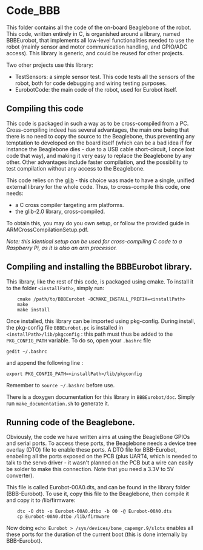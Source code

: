 # Code_BBB
This folder contains all the code of the on-board Beaglebone of the robot.
This code, written entirely in C, is organished around a library, named BBBEurobot, that implements all low-level
functionalities needed to use the robot (mainly sensor and motor communication handling, and GPIO/ADC access). This library is 
generic, and could be reused for other projects.

Two other projects use this library: 
 - TestSensors: a simple sensor test. This code tests all the sensors of the robot, both for code debugging and wiring testing purposes.
 - EurobotCode: the main code of the robot, used for Eurobot itself.
 
 
## Compiling this code

This code is packaged in such a way as to be cross-compiled from a PC. Cross-compiling indeed has several advantages, the main
one being that there is no need to copy the source to the Beaglebone, thus preventing any temptation to developed on the board itself
(which can be a bad idea if for instance the Beaglebone dies - due to a USB cable short-circuit, I once lost code that way), and making
it very easy to replace the Beaglebone by any other. Other advantages include faster compilation, and the possibility to test compilation
without any access to the Beaglebone.

This code relies on the [glib](https://developer.gnome.org/glib/) - this choice was made to have a single, unified external library for the whole code.
Thus, to cross-compile this code, one needs:

 - a C cross compiler targeting arm platforms.
 - the glib-2.0 library, cross-compiled.

To obtain this, you may do you own setup, or follow the provided guide in ARMCrossCompilationSetup.pdf.

*Note: this identical setup can be used for cross-compiling C code to a Raspberry Pi, as it is also an arm processor.*


## Compiling and installing the BBBEurobot library.

This library, like the rest of this code, is packaged using cmake. To install it to the folder `<installPath>`, simply run:

```
	cmake /path/to/BBBEurobot -DCMAKE_INSTALL_PREFIX=<installPath>
	make
	make install
```

Once installed, this library can be imported using pkg-config. During install, the pkg-config file `BBBEurobot.pc` is installed in 
`<installPath>/lib/pkgconfig` : this path must thus be added to the `PKG_CONFIG_PATH` variable. To do so, open your `.bashrc` file

```
gedit ~/.bashrc
```

and append the following line :

```
export PKG_CONFIG_PATH=<installPath>/lib/pkgconfig
```

Remember to `source ~/.bashrc` before use.

There is a doxygen documentation for this library in `BBBEurobot/doc`. Simply run `make_documentation.sh` to generate it.

## Running code of the Beaglebone.

Obviously, the code we have written aims at using the BeagleBone GPIOs and serial ports. To access these ports, the Beaglebone needs a 
device tree overlay (DTO) file to enable these ports.
A DTO file for BBB-Eurobot, enabeling all the ports exposed on the PCB (plus UART4, which is needed to talk to the servo driver - it wasn't planned
on the PCB but a wire can easily be solder to make this connection. Note that you need a 3.3V to 5V converter).

This file is called Eurobot-00A0.dts, and can be found in the library folder (BBB-Eurobot). To use it, copy this file to the Beaglebone, 
then compile it and copy it to /lib/firmware:

```
	dtc -O dtb -o Eurobot-00A0.dtbo -b 00 -@ Eurobot-00A0.dts
	cp Eurobot-00A0.dtbo /lib/firmware
```

Now doing ```echo Eurobot > /sys/devices/bone_capemgr.9/slots``` enables all these ports for the duration of the current boot (this is done internally by BBB-Eurobot).
